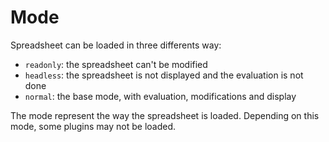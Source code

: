 # Mode

Spreadsheet can be loaded in three differents way:
- `readonly`: the spreadsheet can't be modified
- `headless`: the spreadsheet is not displayed and the evaluation is not done
- `normal`: the base mode, with evaluation, modifications and display

The mode represent the way the spreadsheet is loaded. Depending on this mode, some plugins may not be loaded.